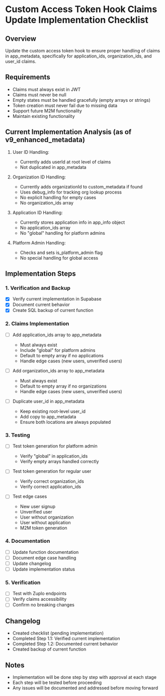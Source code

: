 # Custom Access Token Hook Claims Update Implementation Checklist

## Overview
Update the custom access token hook to ensure proper handling of claims in app_metadata, specifically for application_ids, organization_ids, and user_id claims.

## Requirements
- Claims must always exist in JWT
- Claims must never be null
- Empty states must be handled gracefully (empty arrays or strings)
- Token creation must never fail due to missing data
- Support future M2M functionality
- Maintain existing functionality

## Current Implementation Analysis (as of v9_enhanced_metadata)
1. User ID Handling:
   - Currently adds userId at root level of claims
   - Not duplicated in app_metadata

2. Organization ID Handling:
   - Currently adds organizationId to custom_metadata if found
   - Uses debug_info for tracking org lookup process
   - No explicit handling for empty cases
   - No organization_ids array

3. Application ID Handling:
   - Currently stores application info in app_info object
   - No application_ids array
   - No "global" handling for platform admins

4. Platform Admin Handling:
   - Checks and sets is_platform_admin flag
   - No special handling for global access

## Implementation Steps

### 1. Verification and Backup
- [x] Verify current implementation in Supabase
- [x] Document current behavior
- [x] Create SQL backup of current function

### 2. Claims Implementation
- [ ] Add application_ids array to app_metadata
  * Must always exist
  * Include "global" for platform admins
  * Default to empty array if no applications
  * Handle edge cases (new users, unverified users)

- [ ] Add organization_ids array to app_metadata
  * Must always exist
  * Default to empty array if no organizations
  * Handle edge cases (new users, unverified users)

- [ ] Duplicate user_id in app_metadata
  * Keep existing root-level user_id
  * Add copy to app_metadata
  * Ensure both locations are always populated

### 3. Testing
- [ ] Test token generation for platform admin
  * Verify "global" in application_ids
  * Verify empty arrays handled correctly

- [ ] Test token generation for regular user
  * Verify correct organization_ids
  * Verify correct application_ids

- [ ] Test edge cases
  * New user signup
  * Unverified user
  * User without organization
  * User without application
  * M2M token generation

### 4. Documentation
- [ ] Update function documentation
- [ ] Document edge case handling
- [ ] Update changelog
- [ ] Update implementation status

### 5. Verification
- [ ] Test with Zuplo endpoints
- [ ] Verify claims accessibility
- [ ] Confirm no breaking changes

## Changelog
- Created checklist (pending implementation)
- Completed Step 1.1: Verified current implementation
- Completed Step 1.2: Documented current behavior
- Created backup of current function

## Notes
- Implementation will be done step by step with approval at each stage
- Each step will be tested before proceeding
- Any issues will be documented and addressed before moving forward 